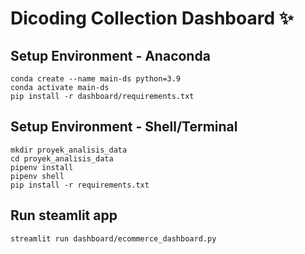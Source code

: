 # Dicoding Collection Dashboard ✨

## Setup Environment - Anaconda
```
conda create --name main-ds python=3.9
conda activate main-ds
pip install -r dashboard/requirements.txt
```

## Setup Environment - Shell/Terminal
```
mkdir proyek_analisis_data
cd proyek_analisis_data
pipenv install
pipenv shell
pip install -r requirements.txt
```

## Run steamlit app
```
streamlit run dashboard/ecommerce_dashboard.py
```
